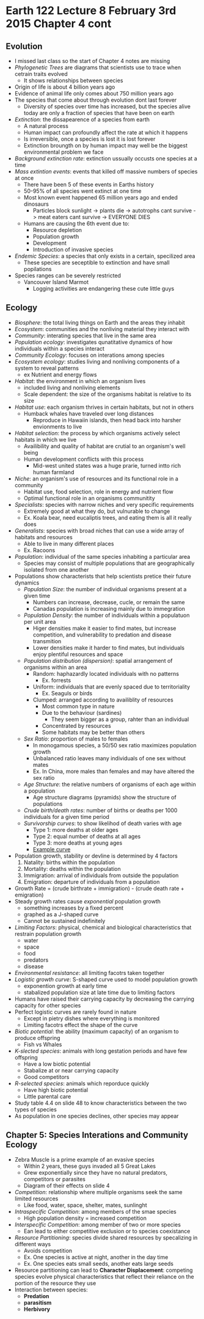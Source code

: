 # Earth 122 Lecture 8 February 3rd 2015 Chapter 4 cont
## Evolution
- I missed last class so the start of Chapter 4 notes are missing
- *Phylogenetic Trees* are diagrams that scientists use to trace when cetrain traits evolved
    - It shows relationships between species
- Origin of life is about 4 billion years ago
- Evidence of animal life only comes about 750 million years ago
- The species that come about through evolution dont last forever
    - Diversity of species over time has increased, but the species alive today are only a fraction of species that have been on earth
- *Extinction*: the dissapearence of a species from earth
    - A natural process
    - Human impact can profoundly affect the rate at which it happens
    - Is irreversible, once a species is lost it is lost forever
    - Extinction broungth on by human impact may well be the biggest environmental problem we face
- *Background extinction rate*: extinction ussually occusts one species at a time
- *Mass extintion events*: events that killed off massive numbers of species at once
    - There have been 5 of these events in Earths history
    - 50-95% of all species went extinct at one time
    - Most known event happened 65 million years ago and ended dinosaurs
        - Particles block sunlight -> plants die -> autotrophs cant survive -> meat eaters cant survive -> EVERYONE DIES
    - Humans are causing the 6th event due to:
        - Resource depletion
        - Population growth
        - Development
        - Introduction of invasive species
- *Endemic Species*: a species that only exists in a certain, specilized area
    - These species are seceptible to extinction and have small popilations
- Species ranges can be severely restricted
    - Vancouver Island Marmot
        - Logging activities are endangering these cute little guys

## Ecology
- *Biosphere*: the total living things on Earth and the areas they inhabit
- *Ecosystem*: communities and the nonliving material they interact with
- *Community*: interating species that live in the same area
- *Population ecology*: investigates qunatitative dynamics of how individuals within a species interact
- *Community Ecology*: focuses on interations among species
- *Ecosystem ecology*: studies living and nonliving components of a system to reveal patterns
    - ex Nutrient and energy flows
- *Habitat*: the environment in which an organism lives
    - included living and nonliving elements
    - Scale dependent: the size of the organisms habitat is relative to its size
- *Habitat use*: each organism thrives in certain habitats, but not in others
    - Humback whales have traveled over long distances
        - Reproduce in Hawaiin islands, then head back into harsher envionments to live
- *Habitat selection*: the process by which organisms actively select habitats in which we live
    - Availibility and quality of habitat are crutial to an organism's well being
    - Human development conflicts with this process
        - Mid-west united states was a huge prarie, turned intto rich human farmland
- *Niche*: an organism's use of resources and its functional role in a community
    - Habitat use, food selection, role in energy and nutrient flow
    - Optimal functional role in an organisms communitity
- *Specialists*: species with narrow niches and very specific requirements
    - Extremely good at what they do, but vulnurable to change
    - Ex. Koala bear, need eucaliptis trees, and eating them is all it really does
- *Generalists*: species with broad niches that can use a wide array of habitats and resources
    - Able to live in many different places
    - Ex. Racoons
- *Population*: individual of the same species inhabiting a particular area
    - Species may consist of multiple populations that are geographically isolated from one another
- Populations show characterists that help scientists pretice their future dynamics
    - *Population Size*: the number of individual organisms present at a given time
        - Numbers can increase, decrease, cucle, or remain the same
        - Canadas population is increasing mainly due to immegration
    - *Population Density*: the number of individuals within a populatuon per unit area
        - Higer densities make it easier to find mates, but increase competition, and vulnerability to predation and disease transmition
        - Lower densities make it harder to find mates, but individuals enjoy plentiful resources and space
    - *Population distribution (dispersion)*: spatial arrangement of organisms within an area
        - Random: haphazardly located individuals with no patterns
            - Ex. forrests
        - Uniform: individuals that are evenly spaced due to territoriality
            - Ex. Seaguls or birds
        - Clumped: arranged according to availiblity of resources
            - Most common type in nature
            - Due to the behaviour (sardines)
                - They seem bigger as a group, rahter than an individual
            - Concentrated by resources
            - Some habitats may be better than others
    - *Sex Ratio*: proportion of males to females
        - In monogamous species, a 50/50 sex ratio maximizes population growth
        - Unbalanced ratio leaves many individuals of one sex without mates
        - Ex. In China, more males than females and may have altered the sex ratio
    - *Age Structure*: the relative numbers of organisms of each age within a population
        - Age structure diagrams (pyramids) show the structure of populations
    - *Crude birth/death rates*: number of births or deaths per 1000 individuals for a given time period
    - *Survivorship curves*: to show likelihod of death varies with age
        - Type 1: more deaths at older ages
        - Type 2: equal number of deaths at all ages
        - Type 3: more deaths at young ages
        - [Example curve](http://media-2.web.britannica.com/eb-media/42/6542-004-BE57D88E.jpg)
- Population growth, stability or devline is determined by 4 factors
    1. Natality: births within the population
    2. Mortality: deaths within the population
    3. Immigration: arrival of individuals from outside the population
    4. Emigration: departure of individuals from a population
- Growth Rate = (crude birthrate + immigration) - (crude death rate + emigration)
- Steady growth rates cause *exponential* population growth
    - something increases by a fixed percent
    - graphed as a J-shaped curve
    - Cannot be sustained indefinitely
- *Limiting Factors*: physical, chemical and biological characteristics that restrain population growth
    - water
    - space
    - food
    - predators
    - disease
- *Environmental resistance*: all limiting facotrs taken together
- *Logistic growth curve*: S-shaped curve used to model population growth
    - exponention growth at early time
    - stabalized population size at late time due to limiting factors
- Humans have raised their carrying capacity by decreasing the carrying capacity for other species
- Perfect logistic curves are rarely found in nature
    - Except in pietry dishes where everything is monitored
    - Limiting facotrs effect the shape of the curve
- *Biotic potential*: the ability (maximum capacity) of an organism to produce offspring
    - Fish vs Whales
- *K-slected species*: animals with long gestation periods and have few offspring
    - Have a low biotic potential
    - Stabalize at or near carrying capacity
    - Good competitors
- *R-selected species*: animals which reporduce quickly
    - Have high biotic potential
    - Little parental care
- Study table 4.4 on slide 48 to know characteristics between the two types of species
- As population in one species declines, other species may appear

## Chapter 5: Species Interations and Community Ecology
- Zebra Muscle is a prime example of an evasive species
    - Within 2 years, these guys invaded all 5 Great Lakes
    - Grew exponentially since they have no natural predators, competitors or parasites
    - Diagram of their effects on slide 4
- *Competition*: relationship where multiple organisms seek the same limited resources
    - Like food, water, space, shelter, mates, sunlinght
- *Intraspecific Competition*: among members of the smae species
    - High population density = increased competition
- *Interspecific Competition*: among member of two or more species
    - Ean lead to either competitive exclusion or to species coexistance
- *Resource Partitioning*: species divide shared resources by specalizing in different ways
    - Avoids competition
    - Ex. One species is active at night, another in the day time
    - Ex. One species eats small seeds, another eats large seeds
- Resource partitioning can lead to **Character Displacement**: competing species evolve physical characteristics that reflect their reliance on the portion of the resource they use
- Interaction between species:
    - **Predation**
    - **parasitism**
    - **Herbivory**
